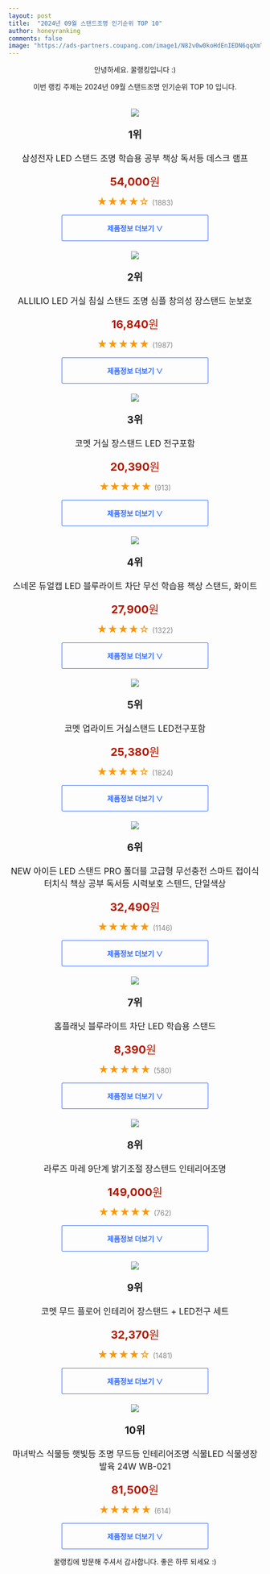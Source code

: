 ```yaml
---
layout: post
title:  "2024년 09월 스탠드조명 인기순위 TOP 10"
author: honeyranking
comments: false
image: "https://ads-partners.coupang.com/image1/N82v0w0koHdEnIEDN6qqXmTAUCrerR9w7L5abdVyzLWqSOn5Ff5xOUd50cHPNsIrQbC1h3VXqhSvyPG8k5iyDHt8zhHyNBU8CjFAwgCx0PTFGSVC15Qx9NTV3XO1xSEBfEKAYwqOimP6kvfHyzG2_HyylqOoVn7tk4BN_eZ4cRPrG6MjjUSxoThbXhWFGJhDwox0hj0sjPVDXqWjoip9xYAzh5bMHnat4JH5rJ4E8_HxFwhp4jjIyQNf-Z0WPcFrOLAJPEVOrROt-ViB3boC41oKYCXjkyDZa4od3-7tHvPpZ9DnlturjBGn8OMOPF3E"
---
```

<p style="text-align: center;">안녕하세요. 꿀랭킹입니다 :)</p>
<p style="text-align: center;">이번 랭킹 주제는 2024년 09월 스탠드조명 인기순위 TOP 10 입니다.</p><center><img src="https://ads-partners.coupang.com/image1/N82v0w0koHdEnIEDN6qqXmTAUCrerR9w7L5abdVyzLWqSOn5Ff5xOUd50cHPNsIrQbC1h3VXqhSvyPG8k5iyDHt8zhHyNBU8CjFAwgCx0PTFGSVC15Qx9NTV3XO1xSEBfEKAYwqOimP6kvfHyzG2_HyylqOoVn7tk4BN_eZ4cRPrG6MjjUSxoThbXhWFGJhDwox0hj0sjPVDXqWjoip9xYAzh5bMHnat4JH5rJ4E8_HxFwhp4jjIyQNf-Z0WPcFrOLAJPEVOrROt-ViB3boC41oKYCXjkyDZa4od3-7tHvPpZ9DnlturjBGn8OMOPF3E" style="margin-top:20px" /></center><p style="text-align: center; font-size: 20px"><b>1위</b></p><p style="text-align: center; font-size: 17px">삼성전자 LED 스탠드 조명 학습용 공부 책상 독서등 데스크 램프</p><p style="text-align: center;"><span style="color: #b61800; font-size: 22px;"><b>54,000</b>원</span></p><p style="text-align: center;"><span style="color: #ff9600; font-size: 20px;">★★★★☆ </span><span style="color: #878787;">(1883)</span></p><center><a href="https://link.coupang.com/re/AFFSDP?lptag=AF3899140&subid=honeyrank&pageKey=6331133146&itemId=13239474232&vendorItemId=88135852469&traceid=V0-153-690a8ed1e3732fd1&clickBeacon=3e52fea0-7dd4-11ef-b3a5-ba8303696729%7E3&requestid=20240929050000371310626129&token=31850C%7CMIXED"><div style="font-size: 14px; display: inline-block; padding: 15px 90px; color: #346aff; border-radius: 2px; border: 1px solid #346aff; cursor: pointer;"><b>제품정보 더보기 &or;</b></div></a></center><center><img src="https://ads-partners.coupang.com/image1/lxZcTjTvg-1Oa9LTlz7OLOUjSf7OI1Wtn1BLIoiWeHWzTH6ke0PWUVwN1pr_TEMWtxSKTFGyVjBTd89Ibmkn4UaHCgqBXW8UkXUG93YIvYrCh7Lp0iM9jdI2HBZcQFCXZtfJZz4Sn-y76WLEeHtbwFhUlCRpzhTL-s-8ofZki4xERWoQSmQLnQf36Ssgp2oVpK3Tb3paIMWwHaZom8QD8wC-T0os2L9apiiJDmQicFOG88AFvng4HJhqzGnZJ1jovmrkFVFuVxOjUhk_3yCRI1rKXhHG4YvgohAmapvBshmbhGaUOWPZXAcq4A==" style="margin-top:20px" /></center><p style="text-align: center; font-size: 20px"><b>2위</b></p><p style="text-align: center; font-size: 17px">ALLILIO LED 거실 침실 스탠드 조명 심플 창의성 장스탠드 눈보호</p><p style="text-align: center;"><span style="color: #b61800; font-size: 22px;"><b>16,840</b>원</span></p><p style="text-align: center;"><span style="color: #ff9600; font-size: 20px;">★★★★★ </span><span style="color: #878787;">(1987)</span></p><center><a href="https://link.coupang.com/re/AFFSDP?lptag=AF3899140&subid=honeyrank&pageKey=8044598403&itemId=22538371376&vendorItemId=90202444168&traceid=V0-153-81bc4507b000a84b&requestid=20240929050000371310626129&token=31850C%7CMIXED"><div style="font-size: 14px; display: inline-block; padding: 15px 90px; color: #346aff; border-radius: 2px; border: 1px solid #346aff; cursor: pointer;"><b>제품정보 더보기 &or;</b></div></a></center><center><img src="https://ads-partners.coupang.com/image1/jxLgX9N_qersBjJ9jzH-0Jk9eDK7hUsECgQzVEN35D3NkIzc1lSD0MKLMiskoY_nbn7l6ygEzFD0HmBSMfUhX2B7c4_XOugiuoDHDavmNjXKFmYoyeSjwTnNI83Fy0DbieSob4u5t4I3g8seito2AaVXuOMWYCW5wUQZwBSN_2GcGBPcfjzivXBUag1JYCPS9EWNd_r_uckDcCb5yMa5eUKwtD525SSvFjAU4-ENyHlgqjEcK06HOEgSVMNM1LVVvXI06Oxz3ael0GLuCtw3LCMMKxswXvT8Sw==" style="margin-top:20px" /></center><p style="text-align: center; font-size: 20px"><b>3위</b></p><p style="text-align: center; font-size: 17px">코멧 거실 장스탠드 LED 전구포함</p><p style="text-align: center;"><span style="color: #b61800; font-size: 22px;"><b>20,390</b>원</span></p><p style="text-align: center;"><span style="color: #ff9600; font-size: 20px;">★★★★★ </span><span style="color: #878787;">(913)</span></p><center><a href="https://link.coupang.com/re/AFFSDP?lptag=AF3899140&subid=honeyrank&pageKey=7028599558&itemId=17337605376&vendorItemId=84508173207&traceid=V0-153-3e0dba77c9c26294&requestid=20240929050000371310626129&token=31850C%7CMIXED"><div style="font-size: 14px; display: inline-block; padding: 15px 90px; color: #346aff; border-radius: 2px; border: 1px solid #346aff; cursor: pointer;"><b>제품정보 더보기 &or;</b></div></a></center><center><img src="https://ads-partners.coupang.com/image1/KDprsDJlFDfSBZhLKGk-INQmwkjdATVMmv1tTMMN1Xo7blBzdqETjpUnl8ULqpdziXaiH7_jObnTJKCAJ2-S6TEicWmjilV4OuC4O4SgGwIdJdZmy7NiXVoLrcotgpERiJAF_sUGPjSIfoX7kWWwuTsACJxLS8DQmnTrnbSkikvLsn61o8qk6emt2bb_mz0qHTRFaNh7FloR4jRrGCX4m2cLSaaMdRawVomuT0Vvl4QhKF3xpUXiayjTUJpDt-iZg5XE7YHXMf3_Pvtx9n0hdAuOosM858kpcWFPCuzQjH4Obbovqqrfz2iWBWNiTPw=" style="margin-top:20px" /></center><p style="text-align: center; font-size: 20px"><b>4위</b></p><p style="text-align: center; font-size: 17px">스네몬 듀얼캡 LED 블루라이트 차단 무선 학습용 책상 스탠드, 화이트</p><p style="text-align: center;"><span style="color: #b61800; font-size: 22px;"><b>27,900</b>원</span></p><p style="text-align: center;"><span style="color: #ff9600; font-size: 20px;">★★★★☆ </span><span style="color: #878787;">(1322)</span></p><center><a href="https://link.coupang.com/re/AFFSDP?lptag=AF3899140&subid=honeyrank&pageKey=7839333420&itemId=21337133263&vendorItemId=88836242123&traceid=V0-153-570863616e1a413c&clickBeacon=3e5325b0-7dd4-11ef-97f2-bbbcc4909d5c%7E3&requestid=20240929050000371310626129&token=31850C%7CMIXED"><div style="font-size: 14px; display: inline-block; padding: 15px 90px; color: #346aff; border-radius: 2px; border: 1px solid #346aff; cursor: pointer;"><b>제품정보 더보기 &or;</b></div></a></center><center><img src="https://ads-partners.coupang.com/image1/A9Y-lxjMq6dHxGAEA32_UwDeyAi9BuUBHA1cIvrcy4hOQwlI1DPPPuR-PqWlxojwwSvWjmuV0O8StZRNOwaIMmpMBjknG7OCEWy5M0Ax63v_MS4hIvaZKWXif49BeK3hpjzONhjhyPg0w68MmTifjk78aoPlr7NTLVv_ihMwLCaDFWvikec9O9WKjbd0g1cVABSmT3ZdDTmbOaqkMVRQI0nMnYzC5veDOxgGqvJWlqfWoV-a1HWXXQ3Hw4wu7dg8lj0FpIuqQgEE3h3ofEgUOqcbJaWPUqTAxk4=" style="margin-top:20px" /></center><p style="text-align: center; font-size: 20px"><b>5위</b></p><p style="text-align: center; font-size: 17px">코멧 업라이트 거실스탠드 LED전구포함</p><p style="text-align: center;"><span style="color: #b61800; font-size: 22px;"><b>25,380</b>원</span></p><p style="text-align: center;"><span style="color: #ff9600; font-size: 20px;">★★★★☆ </span><span style="color: #878787;">(1824)</span></p><center><a href="https://link.coupang.com/re/AFFSDP?lptag=AF3899140&subid=honeyrank&pageKey=6590379595&itemId=14869152830&vendorItemId=82108197408&traceid=V0-153-844bf610dc341a7f&requestid=20240929050000371310626129&token=31850C%7CMIXED"><div style="font-size: 14px; display: inline-block; padding: 15px 90px; color: #346aff; border-radius: 2px; border: 1px solid #346aff; cursor: pointer;"><b>제품정보 더보기 &or;</b></div></a></center><center><img src="https://ads-partners.coupang.com/image1/vcQSWdwdTSMTQIOkvezNLrGJsidkEpbb-5aiHK2aVAIlxFgLeqKzz_ADUzVxRwchj6wwT5MOilXi1nvAOobNFGv17W58mrwKLn0ijFr1yojvg8_-io4jt9uAt3UM4xCrfZzopOxSbu0e6PHYlCEGLhls4BvykFUovXaWodDp7TMjsNuFHJkbtXhcANgXIMdSonAhpoTnadckZe7OZ5U80D0kpYP-ngXrSQTn80lsUjZgZkqUgi2buSk0QySsYNQBMQCViiGI71b-aZvjy0THB8iZFRVk8Py2CUzLsBL6ow61pWtsX7ujTcJnTN5wvw==" style="margin-top:20px" /></center><p style="text-align: center; font-size: 20px"><b>6위</b></p><p style="text-align: center; font-size: 17px">NEW 아이든 LED 스탠드 PRO 폴더블 고급형 무선충전 스마트 접이식 터치식 책상 공부 독서등 시력보호 스텐드, 단일색상</p><p style="text-align: center;"><span style="color: #b61800; font-size: 22px;"><b>32,490</b>원</span></p><p style="text-align: center;"><span style="color: #ff9600; font-size: 20px;">★★★★★ </span><span style="color: #878787;">(1146)</span></p><center><a href="https://link.coupang.com/re/AFFSDP?lptag=AF3899140&subid=honeyrank&pageKey=7403552284&itemId=19167424938&vendorItemId=89335251818&traceid=V0-153-b8ca5396018b7169&clickBeacon=3e5325b0-7dd4-11ef-93a3-fcb84c5fe7f2%7E3&requestid=20240929050000371310626129&token=31850C%7CMIXED"><div style="font-size: 14px; display: inline-block; padding: 15px 90px; color: #346aff; border-radius: 2px; border: 1px solid #346aff; cursor: pointer;"><b>제품정보 더보기 &or;</b></div></a></center><center><img src="https://ads-partners.coupang.com/image1/-1josJ7EpsZCbrk9-5_tNf9K4m1vqopUe_HEvn7Bz8WSurUNz43tLB2oocJTzdt-p3zF4NJ9zPIu48XqH4XMeoaAU1ogbw-SWCsNXS7zXuRsUnhqZcodUTGc4_k_-BtP4PZXmyGPGpJZMCtw08-yFumUyKvdub0r_x4AP83Q6KQECG1uW7991m5Kfac-bhq7nggG9AsR-BualWVX76zHlNNuQjLTGl_OBYG0kq6eMosQyd5H9rTAQ_XQYzV67_ZcvR7giXa83o2I3tNQ280cM_1ULEk8jNcaGz6-" style="margin-top:20px" /></center><p style="text-align: center; font-size: 20px"><b>7위</b></p><p style="text-align: center; font-size: 17px">홈플래닛 블루라이트 차단 LED 학습용 스탠드</p><p style="text-align: center;"><span style="color: #b61800; font-size: 22px;"><b>8,390</b>원</span></p><p style="text-align: center;"><span style="color: #ff9600; font-size: 20px;">★★★★★ </span><span style="color: #878787;">(580)</span></p><center><a href="https://link.coupang.com/re/AFFSDP?lptag=AF3899140&subid=honeyrank&pageKey=7665801347&itemId=20435263504&vendorItemId=87516147459&traceid=V0-153-3833117caee7372d&requestid=20240929050000371310626129&token=31850C%7CMIXED"><div style="font-size: 14px; display: inline-block; padding: 15px 90px; color: #346aff; border-radius: 2px; border: 1px solid #346aff; cursor: pointer;"><b>제품정보 더보기 &or;</b></div></a></center><center><img src="https://ads-partners.coupang.com/image1/_R5zk6ptcslzSr8a_fUkAs_K-nFQJ-vkgJmm9CkzbGe4BUb7Z08O1fUh4V0P_VAWA3Sq43F-q-a3xX8OKuEcpA_baMoj3Oq-_kKZRwnrXjT9MDmwqHmolPMXSP5v-VioxNw_lN5J0g0Fa4wbRPVUqXb0474c_-qidy-GEuaOnkXFyqzElHZhzhRJjtgKnTwKQniCK_GNIrK0XPJBDkWWSIqiQFUlDfKCi5SotQJ3uNo_ST69_F7A2YV_zKRwRLbCls7E5KWMO_syVacr2jEc68V__vFcEIhba7FTeH3D0Zh3Bc-sHUM-LQ6-P8_48w==" style="margin-top:20px" /></center><p style="text-align: center; font-size: 20px"><b>8위</b></p><p style="text-align: center; font-size: 17px">라루즈 마레 9단계 밝기조절 장스텐드 인테리어조명</p><p style="text-align: center;"><span style="color: #b61800; font-size: 22px;"><b>149,000</b>원</span></p><p style="text-align: center;"><span style="color: #ff9600; font-size: 20px;">★★★★★ </span><span style="color: #878787;">(762)</span></p><center><a href="https://link.coupang.com/re/AFFSDP?lptag=AF3899140&subid=honeyrank&pageKey=4805494442&itemId=6174974693&vendorItemId=71188968412&traceid=V0-153-d03fd2ba192fce07&clickBeacon=3e5325b0-7dd4-11ef-ae34-04091df37100%7E3&requestid=20240929050000371310626129&token=31850C%7CMIXED"><div style="font-size: 14px; display: inline-block; padding: 15px 90px; color: #346aff; border-radius: 2px; border: 1px solid #346aff; cursor: pointer;"><b>제품정보 더보기 &or;</b></div></a></center><center><img src="https://ads-partners.coupang.com/image1/ML82cvwtXI7ungz3MIsMus4TSLSMxG0r_4GCaZ1er0kPAL_8jWZ5ksZtVnX171Ndx-l-UQE1GCvIzlWPWBKRXTRQnc_zbkdr5KhM8JKJeLNgCtI1pgKmR5QhuFLvlgOAzLMjmEqPUI6CVngMaBuedfGYT2UMUjXwckARdub91p7jKB8WBX3k7J78Jb-UaClnfxOFotJBC5is3UeAwT8NBq9-a2vLaW9uPP8RdezYUwD_CLt9yDYahH-vpYt5uSKKoNWhR5k5Q_xH0NnMSTHL54G3u14F2PuF_5Nu" style="margin-top:20px" /></center><p style="text-align: center; font-size: 20px"><b>9위</b></p><p style="text-align: center; font-size: 17px">코멧 무드 플로어 인테리어 장스탠드 + LED전구 세트</p><p style="text-align: center;"><span style="color: #b61800; font-size: 22px;"><b>32,370</b>원</span></p><p style="text-align: center;"><span style="color: #ff9600; font-size: 20px;">★★★★☆ </span><span style="color: #878787;">(1481)</span></p><center><a href="https://link.coupang.com/re/AFFSDP?lptag=AF3899140&subid=honeyrank&pageKey=7821242275&itemId=21245122571&vendorItemId=88305762789&traceid=V0-153-9900445923d64ed6&requestid=20240929050000371310626129&token=31850C%7CMIXED"><div style="font-size: 14px; display: inline-block; padding: 15px 90px; color: #346aff; border-radius: 2px; border: 1px solid #346aff; cursor: pointer;"><b>제품정보 더보기 &or;</b></div></a></center><center><img src="https://ads-partners.coupang.com/image1/TsvYGel4Ma_CUM1rTsIERExwFN3r1a8cYWC_m3IcYI9AFYdf37eqRBunlbSJU9tXGLBrOniC70AoWBhbcE6L8SjX6DzUb6elj2BJeaYP4zLP3u8fSVQ6UTOI89LJmwngdGeFYwdNlwwhOm4b4RnROYDHCEj1R3hHVZGOYlHHTPARVElvQtZ45FQfRScpO17tlDPuN-wnYl0WoDIHFcCHwnvLAZFl8h7Pr4LCf14gDeTRqo1gEc74VclN9G_fi2X3kuoBZfLU8oqZsPz4zGsss5SuaXe6b6Alf9Qi84rX9A_9ywmo5DZQxGZzz0Dthw==" style="margin-top:20px" /></center><p style="text-align: center; font-size: 20px"><b>10위</b></p><p style="text-align: center; font-size: 17px">마녀박스 식물등 햇빛등 조명 무드등 인테리어조명 식물LED 식물생장 발육 24W WB-021</p><p style="text-align: center;"><span style="color: #b61800; font-size: 22px;"><b>81,500</b>원</span></p><p style="text-align: center;"><span style="color: #ff9600; font-size: 20px;">★★★★★ </span><span style="color: #878787;">(614)</span></p><center><a href="https://link.coupang.com/re/AFFSDP?lptag=AF3899140&subid=honeyrank&pageKey=7838182147&itemId=21330512506&vendorItemId=88389073727&traceid=V0-153-82a7fbaf9afa9151&clickBeacon=3e5325b0-7dd4-11ef-b345-c9ee789cf12c%7E3&requestid=20240929050000371310626129&token=31850C%7CMIXED"><div style="font-size: 14px; display: inline-block; padding: 15px 90px; color: #346aff; border-radius: 2px; border: 1px solid #346aff; cursor: pointer;"><b>제품정보 더보기 &or;</b></div></a></center><p style="text-align: center;">꿀랭킹에 방문해 주셔서 감사합니다. 좋은 하루 되세요 :)</p>